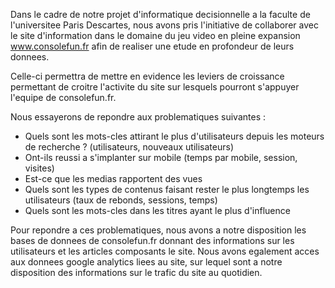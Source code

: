 Dans le cadre de notre projet d'informatique decisionnelle a la faculte de l'universitee Paris Descartes, nous avons pris l'initiative de collaborer avec le site d'information dans le domaine du jeu video en pleine expansion www.consolefun.fr afin de realiser une etude en profondeur de leurs donnees.


Celle-ci permettra de mettre en evidence les leviers de croissance permettant de croitre l'activite du site sur lesquels pourront s'appuyer l'equipe de consolefun.fr.

Nous essayerons de repondre aux problematiques suivantes :
* Quels sont les mots-cles attirant le plus d'utilisateurs depuis les moteurs de recherche ? (utilisateurs, nouveaux utilisateurs)
* Ont-ils reussi a s'implanter sur mobile (temps par mobile, session, visites)
* Est-ce que les medias rapportent des vues 
* Quels sont les types de contenus faisant rester le plus longtemps les utilisateurs (taux de rebonds, sessions, temps)
* Quels sont les mots-cles dans les titres ayant  le plus d'influence

Pour repondre a ces problematiques, nous avons a notre disposition les bases de donnees de consolefun.fr donnant des informations sur les utilisateurs et les articles composants le site. Nous avons egalement acces aux donnees google analytics liees au site, sur lequel sont a notre disposition des informations sur le trafic du site au quotidien.
